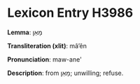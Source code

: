 # Lexicon Entry H3986

**Lemma**: מָאֵן

**Transliteration (xlit)**: mâʼên

**Pronunciation**: maw-ane'

**Description**:
from מָאֵן; unwilling; refuse.

